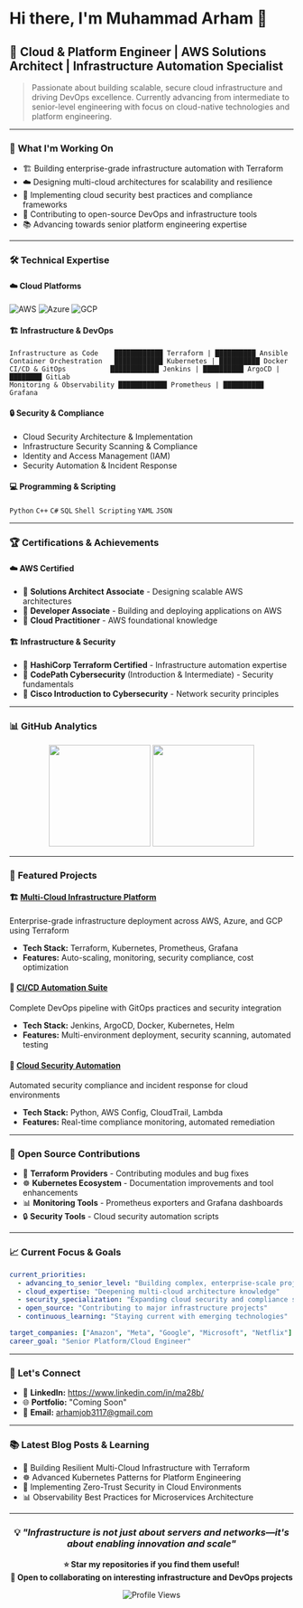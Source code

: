 # Hi there, I'm Muhammad Arham 👋

## 🚀 Cloud & Platform Engineer | AWS Solutions Architect | Infrastructure Automation Specialist

> Passionate about building scalable, secure cloud infrastructure and driving DevOps excellence. Currently advancing from intermediate to senior-level engineering with focus on cloud-native technologies and platform engineering.

---

### 🎯 **What I'm Working On**
- 🏗️ Building enterprise-grade infrastructure automation with Terraform
- ☁️ Designing multi-cloud architectures for scalability and resilience  
- 🔐 Implementing cloud security best practices and compliance frameworks
- 🤖 Contributing to open-source DevOps and infrastructure tools
- 📚 Advancing towards senior platform engineering expertise

---

### 🛠️ **Technical Expertise**

#### ☁️ **Cloud Platforms**
![AWS](https://img.shields.io/badge/AWS-Expert-FF9900?style=flat-square&logo=amazonaws&logoColor=white)
![Azure](https://img.shields.io/badge/Azure-Intermediate-0078D4?style=flat-square&logo=microsoftazure&logoColor=white)
![GCP](https://img.shields.io/badge/GCP-Intermediate-4285F4?style=flat-square&logo=googlecloud&logoColor=white)

#### 🏗️ **Infrastructure & DevOps**
```
Infrastructure as Code    ████████████ Terraform | ██████████ Ansible
Container Orchestration   ████████████ Kubernetes | ██████████ Docker  
CI/CD & GitOps           ████████████ Jenkins | ██████████ ArgoCD | ████████ GitLab
Monitoring & Observability ████████████ Prometheus | ██████████ Grafana
```

#### 🔒 **Security & Compliance**
- Cloud Security Architecture & Implementation
- Infrastructure Security Scanning & Compliance
- Identity and Access Management (IAM)
- Security Automation & Incident Response

#### 💻 **Programming & Scripting**
`Python` `C++` `C#` `SQL` `Shell Scripting` `YAML` `JSON`

---

### 🏆 **Certifications & Achievements**

#### ☁️ **AWS Certified**
- 🏅 **Solutions Architect Associate** - Designing scalable AWS architectures
- 🏅 **Developer Associate** - Building and deploying applications on AWS  
- 🏅 **Cloud Practitioner** - AWS foundational knowledge

#### 🏗️ **Infrastructure & Security**
- 🏅 **HashiCorp Terraform Certified** - Infrastructure automation expertise
- 🏅 **CodePath Cybersecurity** (Introduction & Intermediate) - Security fundamentals
- 🏅 **Cisco Introduction to Cybersecurity** - Network security principles

---

### 📊 **GitHub Analytics**

<div align="center">
  <img height="180em" src="https://github-readme-stats.vercel.app/api?username=yourusername&show_icons=true&theme=dark&include_all_commits=true&count_private=true"/>
  <img height="180em" src="https://github-readme-stats.vercel.app/api/top-langs/?username=yourusername&layout=compact&langs_count=7&theme=dark"/>
</div>

---

### 🎯 **Featured Projects**

#### 🏗️ [**Multi-Cloud Infrastructure Platform**](link-to-repo)
Enterprise-grade infrastructure deployment across AWS, Azure, and GCP using Terraform
- **Tech Stack:** Terraform, Kubernetes, Prometheus, Grafana
- **Features:** Auto-scaling, monitoring, security compliance, cost optimization

#### 🤖 [**CI/CD Automation Suite**](link-to-repo)  
Complete DevOps pipeline with GitOps practices and security integration
- **Tech Stack:** Jenkins, ArgoCD, Docker, Kubernetes, Helm
- **Features:** Multi-environment deployment, security scanning, automated testing

#### 🔐 [**Cloud Security Automation**](link-to-repo)
Automated security compliance and incident response for cloud environments
- **Tech Stack:** Python, AWS Config, CloudTrail, Lambda
- **Features:** Real-time compliance monitoring, automated remediation

---

### 🌟 **Open Source Contributions**

- 🔧 **Terraform Providers** - Contributing modules and bug fixes
- ☸️ **Kubernetes Ecosystem** - Documentation improvements and tool enhancements  
- 📊 **Monitoring Tools** - Prometheus exporters and Grafana dashboards
- 🔒 **Security Tools** - Cloud security automation scripts

---

### 📈 **Current Focus & Goals**

```yaml
current_priorities:
  - advancing_to_senior_level: "Building complex, enterprise-scale projects"
  - cloud_expertise: "Deepening multi-cloud architecture knowledge"
  - security_specialization: "Expanding cloud security and compliance skills"
  - open_source: "Contributing to major infrastructure projects"
  - continuous_learning: "Staying current with emerging technologies"

target_companies: ["Amazon", "Meta", "Google", "Microsoft", "Netflix"]
career_goal: "Senior Platform/Cloud Engineer"
```

---

### 🤝 **Let's Connect**

- 💼 **LinkedIn:** https://www.linkedin.com/in/ma28b/
- 🌐 **Portfolio:** "Coming Soon"
- 📧 **Email:** arhamjob3117@gmail.com

---

### 📚 **Latest Blog Posts & Learning**
<!-- BLOG-POST-LIST:START -->
- 🔧 Building Resilient Multi-Cloud Infrastructure with Terraform
- ☸️ Advanced Kubernetes Patterns for Platform Engineering  
- 🔐 Implementing Zero-Trust Security in Cloud Environments
- 📊 Observability Best Practices for Microservices Architecture
<!-- BLOG-POST-LIST:END -->

---

<div align="center">

### 💡 *"Infrastructure is not just about servers and networks—it's about enabling innovation and scale"*

**⭐ Star my repositories if you find them useful!**  
**🤝 Open to collaborating on interesting infrastructure and DevOps projects**

![Profile Views](https://komarev.com/ghpvc/?username=yourusername&color=blue&style=flat-square&label=Profile+Views)

</div>
